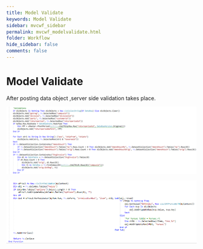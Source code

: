 ```yaml
---
title: Model Validate
keywords: Model Validate
sidebar: mvcwf_sidebar
permalink: mvcwf_modelvalidate.html
folder: Workflow
hide_sidebar: false
comments: false
---
```






#  Model Validate


After posting data object ,server side validation takes place.

![](images/image14.png)

![](images/image15.png)
